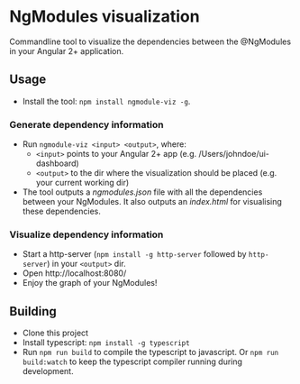 # NgModules visualization

Commandline tool to visualize the dependencies between the @NgModules in your Angular 2+ application.

## Usage
* Install the tool: `npm install ngmodule-viz -g`.

### Generate dependency information
* Run `ngmodule-viz <input> <output>`, where:
  * `<input>` points to your Angular 2+ app (e.g. /Users/johndoe/ui-dashboard) 
  * `<output>` to the dir where the visualization should be placed (e.g. your current working dir)
* The tool outputs a _ngmodules.json_ file with all the dependencies between your NgModules. It also outputs an _index.html_ for visualising these dependencies. 

### Visualize dependency information
* Start a http-server (`npm install -g http-server` followed by `http-server`) in your `<output>` dir.
* Open http://localhost:8080/
* Enjoy the graph of your NgModules!

## Building
* Clone this project
* Install typescript: `npm install -g typescript`
* Run `npm run build` to compile the typescript to javascript. Or `npm run build:watch` to keep the typescript compiler running during development.